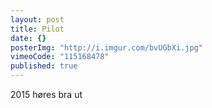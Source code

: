```yaml
---
layout: post
title: Pilot
date: {}
posterImg: "http://i.imgur.com/bvUGbXi.jpg"
vimeoCode: "115168478"
published: true
---
```


2015 høres bra ut